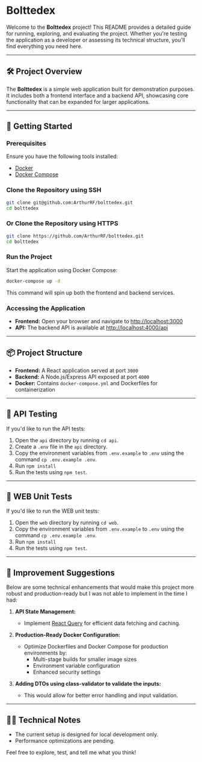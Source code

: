 # Bolttedex

Welcome to the **Bolttedex** project! This README provides a detailed guide for running, exploring, and evaluating the project. Whether you're testing the application as a developer or assessing its technical structure, you'll find everything you need here.

---

## 🛠 Project Overview
The **Bolttedex** is a simple web application built for demonstration purposes. It includes both a frontend interface and a backend API, showcasing core functionality that can be expanded for larger applications.

---

## 🚀 Getting Started

### Prerequisites
Ensure you have the following tools installed:
- [Docker](https://www.docker.com/)  
- [Docker Compose](https://docs.docker.com/compose/)  

### Clone the Repository using SSH
```bash
git clone git@github.com:ArthurRF/bolttedex.git
cd bolttedex
```

### Or Clone the Repository using HTTPS
```bash
git clone https://github.com/ArthurRF/bolttedex.git
cd bolttedex
```

### Run the Project
Start the application using Docker Compose:
```bash
docker-compose up -d
```
This command will spin up both the frontend and backend services.

### Accessing the Application
- **Frontend:** Open your browser and navigate to [http://localhost:3000](http://localhost:3000)
- **API:** The backend API is available at [http://localhost:4000/api](http://localhost:4000/api)

---

## 📦 Project Structure
- **Frontend:** A React application served at port `3000`  
- **Backend:** A Node.js/Express API exposed at port `4000`  
- **Docker:** Contains `docker-compose.yml` and Dockerfiles for containerization  

---

## 🔧 API Testing
If you'd like to run the API tests:
1. Open the `api` directory by running `cd api`.
2. Create a `.env` file in the `api` directory.
3. Copy the environment variables from `.env.example` to `.env` using the command `cp .env.example .env`.
4. Run `npm install`
5. Run the tests using `npm test`.

---

## 🔧 WEB Unit Tests
If you'd like to run the WEB unit tests:
1. Open the `web` directory by running `cd web`.
2. Copy the environment variables from `.env.example` to `.env` using the command `cp .env.example .env`.
3. Run `npm install`
4. Run the tests using `npm test`.

---

## 🌟 Improvement Suggestions
Below are some technical enhancements that would make this project more robust and production-ready but I was not able to implement in the time I had:

1. **API State Management:**
   - Implement [React Query](https://react-query.tanstack.com/) for efficient data fetching and caching.

2. **Production-Ready Docker Configuration:**
   - Optimize Dockerfiles and Docker Compose for production environments by:  
     - Multi-stage builds for smaller image sizes  
     - Environment variable configuration  
     - Enhanced security settings

3. **Adding DTOs using class-validator to validate the inputs:**
	 - This would allow for better error handling and input validation.

---

## 🧑‍💻 Technical Notes
- The current setup is designed for local development only.
- Performance optimizations are pending.

Feel free to explore, test, and tell me what you think!